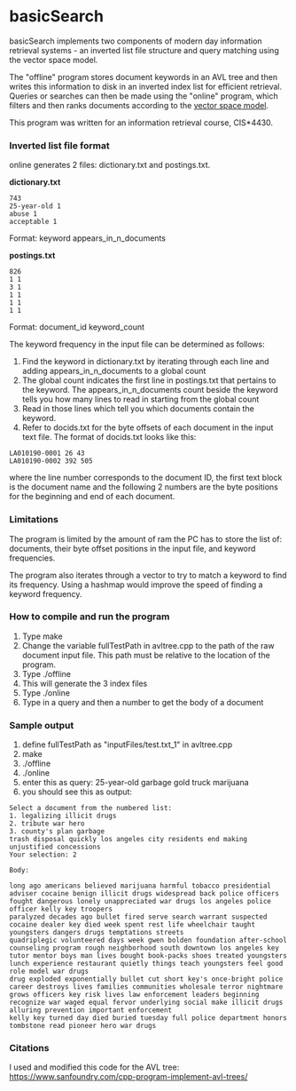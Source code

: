 basicSearch
========

basicSearch implements two components of modern day information retrieval systems - an inverted list file structure and query matching using the vector space model.

The "offline" program stores document keywords in an AVL tree and then writes this information to disk in an inverted index list for efficient retrieval.
Queries or searches can then be made using the "online" program, which filters and then ranks documents according to the [vector space model](https://en.wikipedia.org/wiki/Vector_space_model).

This program was written for an information retrieval course, CIS*4430.

### Inverted list file format

online generates 2 files: dictionary.txt and postings.txt.

<b>dictionary.txt</b>
```
743
25-year-old 1
abuse 1
acceptable 1
```
Format: keyword appears_in_n_documents

<b>postings.txt</b>
```
826
1 1
3 1
1 1
1 1
1 1
```
Format: document_id keyword_count

The keyword frequency in the input file can be determined as follows:

1. Find the keyword in dictionary.txt by iterating through each line and adding appears_in_n_documents to a global count
2. The global count indicates the first line in postings.txt that pertains to the keyword. The appears_in_n_documents count beside the keyword tells you how many lines to read in starting from the global count
3. Read in those lines which tell you which documents contain the keyword.
4. Refer to docids.txt for the byte offsets of each document in the input text file. The format of docids.txt looks like this:
```
LA010190-0001 26 43
LA010190-0002 392 505
```
where the line number corresponds to the document ID, the first text block is the document name and the following 2 numbers are the byte positions for the beginning and end of each document.

### Limitations
The program is limited by the amount of ram the PC has to store the list of:
	documents,
	their byte offset positions in the input file,
	and keyword frequencies.

The program also iterates through a vector to try to match a keyword to find its frequency. Using a hashmap would improve the speed of finding a keyword frequency.

### How to compile and run the program
1. Type make
2. Change the variable fullTestPath in avltree.cpp to the path of the raw document input file.
This path must be relative to the location of the program.
3. Type ./offline
4. This will generate the 3 index files
5. Type ./online
6. Type in a query and then a number to get the body of a document

### Sample output
1. define fullTestPath as "inputFiles/test.txt_1" in avltree.cpp
2. make
3. ./offline
4. ./online
5. enter this as query: 25-year-old garbage gold truck marijuana
6. you should see this as output:

```
Select a document from the numbered list:
1. legalizing illicit drugs
2. tribute war hero
3. county's plan garbage
trash disposal quickly los angeles city residents end making unjustified concessions
Your selection: 2

Body:

long ago americans believed marijuana harmful tobacco presidential adviser cocaine benign illicit drugs widespread back police officers fought dangerous lonely unappreciated war drugs los angeles police officer kelly key troopers
paralyzed decades ago bullet fired serve search warrant suspected cocaine dealer key died week spent rest life wheelchair taught youngsters dangers drugs temptations streets
quadriplegic volunteered days week gwen bolden foundation after-school counseling program rough neighborhood south downtown los angeles key tutor mentor boys man lives bought book-packs shoes treated youngsters lunch experience restaurant quietly things teach youngsters feel good role model war drugs
drug exploded exponentially bullet cut short key's once-bright police career destroys lives families communities wholesale terror nightmare grows officers key risk lives law enforcement leaders beginning recognize war waged equal fervor underlying social make illicit drugs alluring prevention important enforcement
kelly key turned day died buried tuesday full police department honors tombstone read pioneer hero war drugs
```

### Citations

I used and modified this code for the AVL tree:
	https://www.sanfoundry.com/cpp-program-implement-avl-trees/

